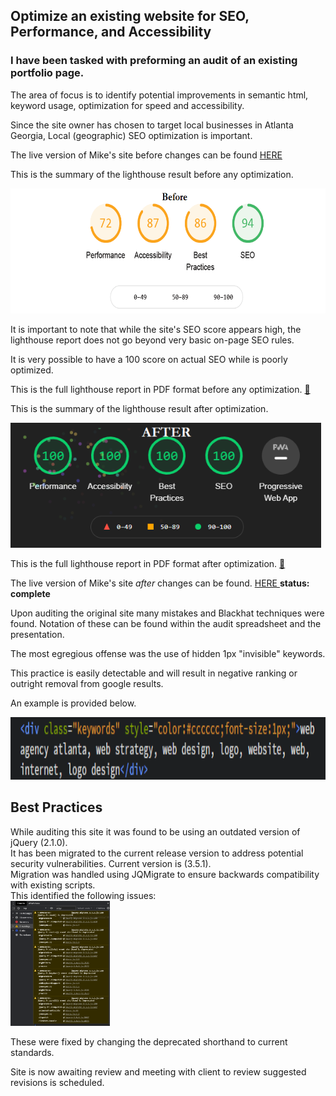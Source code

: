 ## Optimize an existing website for SEO, Performance, and Accessibility
 
### I have been tasked with preforming an audit of an existing portfolio page.

The area of focus is to identify potential improvements in semantic html, keyword usage, optimization for speed and accessibility. 

Since the site owner has chosen to target local businesses in Atlanta Georgia, Local (geographic) SEO optimization is important. 

The live version of Mike's site before changes can be found <a href="https://dev-kris.github.io/OC-Optimize-Existing-Website-SEO/site-before-changes/index.html"> HERE </a>

This is the summary of the lighthouse result before any optimization.

<img src="https://github.com/Dev-kris/OC-Optimize-Existing-Website-SEO/blob/main/site-audit/audit-before-changes.png" height="200px">

It is important to note that while the site's SEO score appears high, the lighthouse report does not go beyond very basic on-page SEO rules.

It is very possible to have a 100 score on actual SEO while is poorly optimized. 

This is the full lighthouse report in PDF format before any optimization.  <a href="https://github.com/Dev-kris/OC-Optimize-Existing-Website-SEO/blob/main/site-audit/Lighthouse%20Report%20Before.pdf">:open_file_folder:</a>


This is the summary of the lighthouse result after optimization.

<img src="https://github.com/Dev-kris/OC-Optimize-Existing-Website-SEO/blob/main/site-audit/audit-after-changes.png" height="200px">

This is the full lighthouse report in PDF format after optimization. <a href="https://github.com/Dev-kris/OC-Optimize-Existing-Website-SEO/blob/main/site-audit/Lighthouse%20Report%20After.pdf">:open_file_folder:</a>

The live version of Mike's site *after* changes can be found. <a href="https://dev-kris.github.io/OC-Optimize-Existing-Website-SEO/index.html"> HERE </a>
**status: complete**

Upon auditing the original site many mistakes and Blackhat techniques were found. Notation of these can be found within the audit spreadsheet and the presentation. 

The most egregious offense was the use of hidden 1px "invisible" keywords. 

This practice is easily detectable and will result in negative ranking or outright removal from google results.

An example is provided below.

<img src="https://github.com/Dev-kris/OC-Optimize-Existing-Website-SEO/blob/main/site-audit/blackhat-example.png" height="100px">

## Best Practices
While auditing this site it was found to be using an outdated version of jQuery (2.1.0).  
It has been migrated to the current release version to address potential security vulnerabilities. Current version is (3.5.1).  
Migration was handled using JQMigrate to ensure backwards compatibility with existing scripts.  
This identified the following issues:  
<img src="https://github.com/Dev-kris/OC-Optimize-Existing-Website-SEO/blob/main/site-audit/jquery-migration-errors.png" height="200px">

These were fixed by changing the deprecated shorthand to current standards.


Site is now awaiting review and meeting with client to review suggested revisions is scheduled. 
